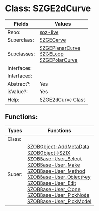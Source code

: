 
# Class:	SZGE2dCurve

| Fields | Values |
| --------- | --------- |
| Repo: | [soz-live](/repos/soz-live.html) |
| Superclass: | [SZGECurve](SZGECurve.html) |
| Subclasses: | [SZGEPlanarCurve](SZGEPlanarCurve.html) <br> [SZGELoop](SZGELoop.html) <br> [SZGEPolarCurve](SZGEPolarCurve.html) |
| Interfaces: |  |
| Interfaced: |  |
| Abstract?: | Yes |
| isValue?: | Yes |
| Help: | SZGE2dCurve Class |


## Functions:

| Types | Functions |
| --------- | --------- |
| Class: |  |
| Super: | [SZOBObject-AddMetaData](SZOBObject.html) <br> [SZOBObject->SZIX](SZOBObject.html) <br> [SZOBBase-User_Select](SZOBBase.html) <br> [SZOBBase-User_Make](SZOBBase.html) <br> [SZOBBase-User_Method](SZOBBase.html) <br> [SZOBBase-User_ObjectKey](SZOBBase.html) <br> [SZOBBase-User_Edit](SZOBBase.html) <br> [SZOBBase-User_Clone](SZOBBase.html) <br> [SZOBBase-User_PickNode](SZOBBase.html) <br> [SZOBBase-User_PickModel](SZOBBase.html) |


